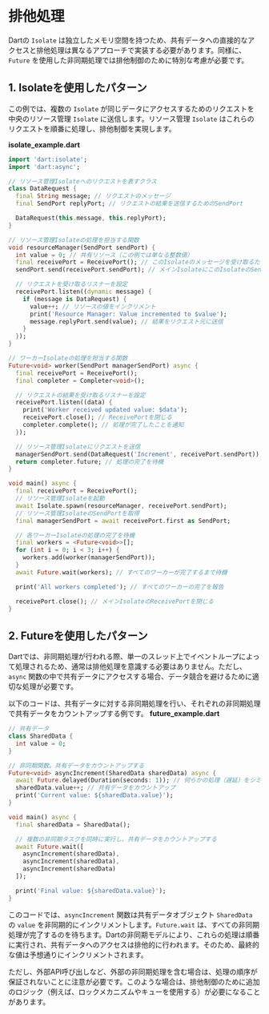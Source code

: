 # 排他処理

Dartの `Isolate` は独立したメモリ空間を持つため、共有データへの直接的なアクセスと排他処理は異なるアプローチで実装する必要があります。同様に、`Future` を使用した非同期処理では排他制御のために特別な考慮が必要です。

## 1. Isolateを使用したパターン

この例では、複数の `Isolate` が同じデータにアクセスするためのリクエストを中央のリソース管理 `Isolate` に送信します。リソース管理 `Isolate` はこれらのリクエストを順番に処理し、排他制御を実現します。

**isolate_example.dart**
```dart
import 'dart:isolate';
import 'dart:async';

// リソース管理Isolateへのリクエストを表すクラス
class DataRequest {
  final String message; // リクエストのメッセージ
  final SendPort replyPort; // リクエストの結果を送信するためのSendPort

  DataRequest(this.message, this.replyPort);
}

// リソース管理Isolateの処理を担当する関数
void resourceManager(SendPort sendPort) {
  int value = 0; // 共有リソース（この例では単なる整数値）
  final receivePort = ReceivePort(); // このIsolateのメッセージを受け取るためのReceivePort
  sendPort.send(receivePort.sendPort); // メインIsolateにこのIsolateのSendPortを送信

  // リクエストを受け取るリスナーを設定
  receivePort.listen((dynamic message) {
    if (message is DataRequest) {
      value++; // リソースの値をインクリメント
      print('Resource Manager: Value incremented to $value');
      message.replyPort.send(value); // 結果をリクエスト元に送信
    }
  });
}

// ワーカーIsolateの処理を担当する関数
Future<void> worker(SendPort managerSendPort) async {
  final receivePort = ReceivePort();
  final completer = Completer<void>();

  // リクエストの結果を受け取るリスナーを設定
  receivePort.listen((data) {
    print('Worker received updated value: $data');
    receivePort.close(); // ReceivePortを閉じる
    completer.complete(); // 処理が完了したことを通知
  });

  // リソース管理Isolateにリクエストを送信
  managerSendPort.send(DataRequest('Increment', receivePort.sendPort));
  return completer.future; // 処理の完了を待機
}

void main() async {
  final receivePort = ReceivePort();
  // リソース管理Isolateを起動
  await Isolate.spawn(resourceManager, receivePort.sendPort);
  // リソース管理IsolateのSendPortを取得
  final managerSendPort = await receivePort.first as SendPort;

  // 各ワーカーIsolateの処理の完了を待機
  final workers = <Future<void>>[];
  for (int i = 0; i < 3; i++) {
    workers.add(worker(managerSendPort));
  }
  await Future.wait(workers); // すべてのワーカーが完了するまで待機

  print('All workers completed'); // すべてのワーカーの完了を報告

  receivePort.close(); // メインIsolateのReceivePortを閉じる
}
```

## 2. Futureを使用したパターン
Dartでは、非同期処理が行われる際、単一のスレッド上でイベントループによって処理されるため、通常は排他処理を意識する必要はありません。ただし、`async` 関数の中で共有データにアクセスする場合、データ競合を避けるために適切な処理が必要です。

以下のコードは、共有データに対する非同期処理を行い、それぞれの非同期処理で共有データをカウントアップする例です。
**future_example.dart**
```dart
// 共有データ
class SharedData {
  int value = 0;
}

// 非同期関数。共有データをカウントアップする
Future<void> asyncIncrement(SharedData sharedData) async {
  await Future.delayed(Duration(seconds: 1)); // 何らかの処理（遅延）をシミュレート
  sharedData.value++; // 共有データをカウントアップ
  print('Current value: ${sharedData.value}');
}

void main() async {
  final sharedData = SharedData();

  // 複数の非同期タスクを同時に実行し、共有データをカウントアップする
  await Future.wait([
    asyncIncrement(sharedData),
    asyncIncrement(sharedData),
    asyncIncrement(sharedData)
  ]);

  print('Final value: ${sharedData.value}');
}
```

このコードでは、`asyncIncrement` 関数は共有データオブジェクト `SharedData` の `value` を非同期的にインクリメントします。`Future.wait` は、すべての非同期処理が完了するのを待ちます。Dartの非同期モデルにより、これらの処理は順番に実行され、共有データへのアクセスは排他的に行われます。そのため、最終的な値は予想通りにインクリメントされます。

ただし、外部API呼び出しなど、外部の非同期処理を含む場合は、処理の順序が保証されないことに注意が必要です。このような場合は、排他制御のために追加のロジック（例えば、ロックメカニズムやキューを使用する）が必要になることがあります。